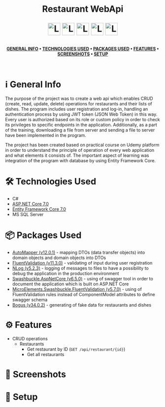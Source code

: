 <br />
<h1>
<p align="center">
  <br>Restaurant WebApi 
</p>
<p align="center">
    <img src="https://raw.githubusercontent.com/gildean/foodicon/HEAD/favicons/Hamburger.ico" alt="Logo" width="40" height="40">
    <img src="https://raw.githubusercontent.com/gildean/foodicon/HEAD/favicons/French_Fries.ico" alt="Logo" width="40" height="40">
    <img src="https://raw.githubusercontent.com/gildean/foodicon/HEAD/favicons/Green_Salad.ico" alt="Logo" width="40" height="40">
    <img src="https://raw.githubusercontent.com/gildean/foodicon/HEAD/favicons/Slice_Of_Pizza.ico" alt="Logo" width="40" height="40">
    <img src="https://raw.githubusercontent.com/gildean/foodicon/HEAD/favicons/Taco.ico" alt="Logo" width="40" height="40">
</p>  
</h1>
</p>
<div align="center">

**[GENERAL INFO](#information_source-general-info) • 
[TECHNOLOGIES USED](#hammer_and_wrench-technologies-used) • 
[PACKAGES USED](#packagepackages-used) • 
[FEATURES](#gear-features) • 
[SCREENSHOTS](#camera_flash-screenshots) • 
[SETUP](#rocket-setup)**
</div>
<br />

# :information_source: General Info
The purpose of the project was to create a web api which enables CRUD (create, read, update, delete) operations for restaurants and their lists of dishes. The program includes user registration and log-in, handling an authentication process by using JWT token (JSON Web Token) in this way. Every user is authorized based on its role or custom policy in order to check its privileges to specific endpoints in the application. Additionally, as a part of the training, downloading a file from server and sending a file to server have been implemented in the program.

The project has been created based on practical course on Udemy platform in order to understand the principle of operation of every web application and what elements it consists of. The important aspect of learning was integration of the program with database by using Entity Framework Core.

# :hammer_and_wrench: Technologies Used
- C#
- [ASP.NET Core 7.0](https://github.com/dotnet/aspnetcore)
- [Entity Framework Core 7.0](https://github.com/dotnet/efcore)
- MS SQL Server

# :package:	Packages Used
- [AutoMapper (v12.0.1)](https://github.com/AutoMapper/AutoMapper) -  mapping DTOs (data transfer objects) into domain objects and domain objects into DTOs
- [FluentValidation (v11.3.0)](https://github.com/FluentValidation/FluentValidation) - validating of input during user registration
- [NLog (v5.2.3)](https://github.com/NLog/NLog) - logging of messages to files to have a possibility to debug the application in the production environment
- [Swashbuckle.AspNetCore (v6.5.0)](https://github.com/domaindrivendev/Swashbuckle.AspNetCore/tree/master) - using of swagger tool in order to document the application which is built on ASP.NET Core
- [MicroElements.Swashbuckle.FluentValidation (v5.7.0)](https://github.com/micro-elements/MicroElements.Swashbuckle.FluentValidation) - using of FluentValidation rules instead of ComponentModel attributes to define swagger schema
- [Bogus (v34.0.2)](https://github.com/bchavez/Bogus) - generating of fake data for restaurants and dishes


# :gear: Features
- CRUD operations
  - Restaurants
     - Get restaurant by ID (`GET /api/restaurant/{id}`)
     - Get all restaurants
  
# :camera_flash: Screenshots

# :rocket: Setup
